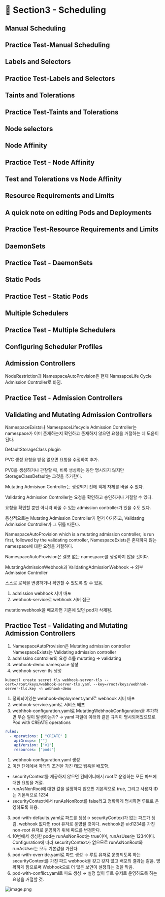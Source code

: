 # 🍨 Section3 - Scheduling

## Manual Scheduling


## Practice Test-Manual Scheduling


## Labels and Selectors


## Practice Test-Labels and Selectors


## Taints and Tolerations


## Practice Test-Taints and Tolerations


## Node selectors


## Node Affinity


## Practice Test - Node Affinity


## Test and Tolerations vs Node Affinity


## Resource Requirements and Limits


## A quick note on editing Pods and Deployments


## Practice Test-Resource Requirements and Limits


## DaemonSets


## Practice Test - DaemonSets


## Static Pods


## Practice Test - Static Pods


## Multiple Schedulers


## Practice Test - Multiple Schedulers


## Configuring Scheduler Profiles


## Admission Controllers


NodeRestriction과 NamespaceAutoProvision은 현재 NamsapceLife Cycle Admission Controller로 바뀜.


## Practice Test - Admission Controllers


## Validating and Mutating Admission Controllers


NamespaceExists나 NamespaceLifecycle Admission Controller는 namespace가 이미 존재하는지 확인하고 존재하지 않으면 요청을 거절하는 데 도움이 된다.


DefaultStorageClass plugin


PVC 생성 요청을 받음 없으면 요청을 수정하여 추가.


PVC를 생성하거나 관찰할 때, 비록 생성하는 동안 명시되지 않지만 StorageClassDefault는 그것을 추가한다.


Mutating Admisison Controller는 생성되기 전에 객체 자체를 바꿀 수 있다.


Validating Admission Controller는 요청을 확인하고 승인하거나 거절할 수 있다.


요청을 확인할 뿐만 아니라 바꿀 수 있는 admission controller가 있을 수도 있다.


통상적으로는 Mutating Admission Controller가 먼저 야기하고, Validating Admission Controller가 그 뒤를 따른다.


NamespaceAutoProvision which is a mutating admission controller, is run first, followed by the validating controller, NamespaceExists은 존재하지 않는 namespace에 대한 요청을 거절하다.


NamespaceAutoProvision은 결코 없는 namespace를 생성하지 않을 것이다.


MutatingAdmissionWebhook과 ValidatingAdmissionWebhook → 외부 Admission Controller


스스로 로직을 변경하거나 확인할 수 있도록 할 수 있음.

1. admission webhook 서버 배포
2. webhook-service로 webhook 서버 접근

mutationwebhook을 배포하면 기존에 있던 pod가 삭제됨.


## Practice Test - Validating and Mutating Admission Controllers

1. NamespaceAutoProvision은 Mutating admission controller
NamespaceExists는 Validating admission controller
2. admissino controller의 요청 흐름
mutating → validating
3. webhook-demo namespace 생성
4. webhook-server-tls 생성

```shell
kubectl create secret tls webhook-server-tls --cert=/root/keys/webhook-server-tls.yaml --key=/root/keys/webhhok-server-tls.key -n webhook-demo
```

1. 정의되어있는 webhook-deployment.yaml로 webhook 서버 배포
2. webhook-service.yaml로 서비스 배포
3. webhhok-configuration.yaml로 MutatingWebhookConfiguration을 추가하면 무슨 일이 발생하는가?
→ yaml 파일에 아래와 같은 규칙이 명시되어있으므로 Pod with CREATE operations

```yaml
rules:
  - operations: [ "CREATE" ]
    apiGroups: [""]
    apiVersion: ["v1"]
    resources: ["pods"]
```

1. webhook-configuration.yaml 생성
2. 이전 단계에서 아래의 조건을 가진 데모 웹훅을 배포함.
- securityContext를 제공하지 않으면 컨테이너에서 root로 운영하는 모든 파드에 대한 요청을 거절.
- runAsNonRoot에 대한 값을 설정하지 않으면 기본적으로 true, 그리고 사용자 ID는 기본적으로 1234
- securityContext에서 runAsNonRoot를 false라고 정확하게 명시하면 루트로 운영하도록 허용.
3. pod-with-defaults.yaml로 파드를 생성→ securityContext가 없는 파드가 생김.
webhook 없다면 root 유저로 운영될 것이다. webhook은 uid1234를 가진 non-root 유저로 운영하기 위해 파드를 변경한다.
4. 10번에서 생성한 pod는 runAsNonRoot는 true이며, runAsUser는 1234이다.
Configuration에 따라 securityContext가 없으므로 runAsNonRoot와 runAsUser는 모두 기본값을 가진다.
5. pod-with-override.yaml로 파드 생성 → 루트 유저로 운영되도록 하는 securityContext를 가진 파드
webhook을 갖고 갖지 않고 배포의 결과는 같음.
명확하게 함으로써 Webhook으로 더 많은 보안이 설정되는 것을 막음.
6. pod-with-conflict.yaml로 파드 생성 → 
설정 없이 루트 유저로 운영하도록 하는 요청을 거절할 것.

![image.png](https://prod-files-secure.s3.us-west-2.amazonaws.com/b2ea2032-00e9-4883-a13b-cb03cf5b2334/501c3b54-0de4-44d6-afe6-eca0c6373e4f/image.png?X-Amz-Algorithm=AWS4-HMAC-SHA256&X-Amz-Content-Sha256=UNSIGNED-PAYLOAD&X-Amz-Credential=ASIAZI2LB466ZX77SGA2%2F20250420%2Fus-west-2%2Fs3%2Faws4_request&X-Amz-Date=20250420T140717Z&X-Amz-Expires=3600&X-Amz-Security-Token=IQoJb3JpZ2luX2VjEBwaCXVzLXdlc3QtMiJIMEYCIQD0H52nEicg2IlDf0fnzj%2BcHIS06iDNucwj0kTeczpjgwIhANExlCbKK3khSEavbsB3c93FeW4xL5gKGosl4JxMNrxnKogECKX%2F%2F%2F%2F%2F%2F%2F%2F%2F%2FwEQABoMNjM3NDIzMTgzODA1IgyTP5RXzn%2FSLMb6upoq3AMu0wpcAxx2McmCbJKEkED95hQdjq6znrFi2%2FDcghYTs0YnObAsuXDVaYqgsd81bCPLtHc6rFpbkwtr7SXK3hWtbQ0vMc%2Fs%2B0hb9F9VneEB8fQXO7TmTtEz0swRVweX4ECjA2yvEPGQohnFxS9YqXAig%2FNQ3UX50KzWxiBDAIuGUWLh0bB9XP6TyiB4SZvWxN7dFOmzA6GArw0d3rLs9m9sJukbgJkJ68s4AOvoE%2BVC1TCUX0gS8EMsRnIO2099EpZExSNGrqo6wpUabTLr16l0n5iYc0Cyo8mbTTXC3QbaE18u1kSw3RV7I5O6AwOTqiWmF23d1Cnkdc3bFyDcTa5QByMuw2mSQUUFEMQHY8VbQ2rq6wEPsF8TkBQZUu9pVaxn0Zhog26OmA6R1Mh7%2FmDWGSOgv%2F%2Bsy%2BibHqqq%2BnfG6qogbrXH4AvkGUfUHR3sasifdtw%2BWTXOS5N38j3GbXa8zABnB6oNKyGvCxd%2FXgDXv06obmELcoP%2FhLre28nB6tI03eXVAwf7tZGxwxdD8dvsVpYk0ejSUmN3HKErKOhq%2Ftl%2FIjKYXIVF9ZIeg8OIc0yaoj0O8otIN%2BZh1ALlHdbzD8cZtNI2881zo5GMVZa1cyjVRF%2Bgn2msEcUWqDCrxJPABjqkAZw8qhTVgxriHjoeo9RIL6mMLUewh7V3bLmMyHJKJX5oSPX4%2BpvG1oPTVl4waUnDR%2By26GrDB6HZ1EUtDDZ%2BKYVa%2FvbnlmG9jDJEYkiVFrH3xUyt%2FTA3ZRkoN0A7Q7duPdxda7x0iYR58RduoKyme0xPJaF4zMKkUgid5utz3dBHNrZHyUis%2FWgNvHM8CG5C62Mah44DnlBTyuvuI%2BgzMx0YXhje&X-Amz-Signature=604142242e69e9aeb5c1a8eac086bb5351e33243272244ab81eab828af855b29&X-Amz-SignedHeaders=host&x-id=GetObject)

